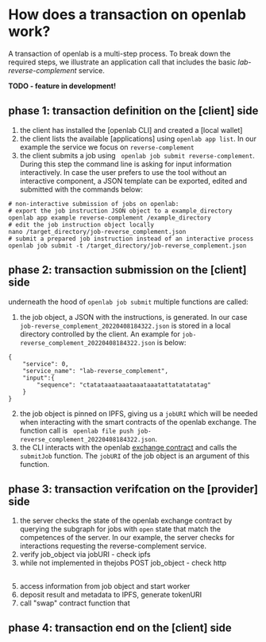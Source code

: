 # How does a transaction on openlab work? 
A transaction of openlab is a multi-step process. To break down the required steps, we illustrate an application call that includes the basic *lab-reverse-complement* service. 

**TODO - feature in development!**

## phase 1: transaction definition on the [client] side
1. the client has installed the [openlab CLI] and created a [local wallet]
2. the client lists the available [applications] using ``` openlab app list ```. In our example the service we focus on ```reverse-complement```
3. the client submits a job using ``` openlab job submit reverse-complement```. During this step the command line is asking for input information interactively. In case the user prefers to use the tool without an interactive component, a JSON template can be exported, edited and submitted with the commands below:
```
# non-interactive submission of jobs on openlab:
# export the job instruction JSON object to a example_directory
openlab app example reverse-complement /example_directory
# edit the job instruction object locally
nano /target_directory/job-reverse_complement.json
# submit a prepared job instruction instead of an interactive process
openlab job submit -t /target_directory/job-reverse_complement.json
```

## phase 2: transaction submission on the [client] side
underneath the hood of ```openlab job submit``` multiple functions are called: 
1. the job object, a JSON with the instructions, is generated. In our case ```job-reverse_complement_20220408184322.json``` is stored in a local directory controlled by the client. An example for ```job-reverse_complement_20220408184322.json``` is below: 

````
{
    "service": 0,
    "service_name": "lab-reverse_complement",
    "input":{
        "sequence": "ctatataaataaataaataaatattatatatatag"
    }
}
````

2. the job object is pinned on IPFS, giving us a ```jobURI``` which will be needed when interacting with the smart contracts of the openlab exchange. The function call is ``` openlab file push job-reverse_complement_20220408184322.json```. 
3. the CLI interacts with the openlab [exchange contract](https://mumbai.polygonscan.com/address/0xfcF2b192c888d411827fDa1884C6FE2438C15Ad0#writeContract) and calls the ```submitJob``` function. The ```jobURI``` of the job object is an argument of this function. 


## phase 3: transaction verifcation on the [provider] side
1. the server checks the state of the openlab exchange contract by querying the subgraph for jobs with ```open``` state that match the competences of the server. In our example, the server checks for interactions requesting the reverse-complement service. 
2. verify job_object via jobURI - check ipfs
3. while not implemented in thejobs POST job_object - check http

## 
5. access information from job object and start worker
6. deposit result and metadata to IPFS, generate tokenURI
7. call "swap" contract function that 

## phase 4: transaction end on the [client] side
